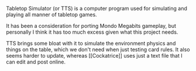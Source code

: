 Tabletop Simulator (or TTS) is a computer program used for simulating and playing all manner of tabletop games.

It has been a consideration for porting Mondo Megabits gameplay, but personally I think it has too much excess given what this project needs. 

TTS brings some bloat with it to simulate the environment physics and things on the table, which we don't need when just testing card rules. It also seems harder to update, whereas [[Cockatrice]] uses just a text file that I can edit and post online.